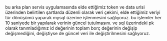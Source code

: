 bu arka plan servis uygulamasında elde ettiğimiz token ve data urlsi üzerinden belirtilen şartlarda düzenli olarak veri çekimi, elde ettiğimiz veriyi tür dönüşümü yaparak mysql üzerine işlenmesini sağlıyoruz. bu işlemler her 10 saniyede bir yapılarak verinin güncel tutulmasını. ve sql üzerindeki pk olarak tanımladığımız id değerinin toplam borç değerinin değişip değişmediğini, değiştiyse de güncel veri ile değiştirilmesini sağlıyoruz.
